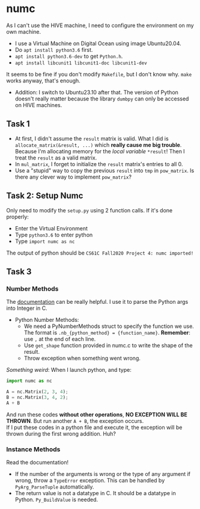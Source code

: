 # numc

As I can't use the HIVE machine, I need to configure the environment on my own machine.  

- I use a Virtual Machine on Digital Ocean using image Ubuntu20.04.
- Do `apt install python3.6` first.
- `apt install python3.6-dev` to get `Python.h`.
- `apt install libcunit1 libcunit1-doc libcunit1-dev`

It seems to be fine if you don't modify `Makefile`, but I don't know why. `make` works anyway, that's enough.

- Addition: I switch to Ubuntu23.10 after that. The version of Python doesn't really matter because the library `dumbpy` can only be accessed on HIVE machines.

## Task 1

- At first, I didn't assume the `result` matrix is valid. What I did is `allocate_matrix(&result, ...)` which **really cause me big trouble**. Because I'm allocating memory for the *local variable* `*result`! Then I treat the `result` as a valid matrix.
- In `mul_matrix`, I forget to initialize the `result` matrix's entries to all 0.
- Use a "stupid" way to copy the previous `result` into `tmp` in `pow_matrix`. Is there any clever way to implement `pow_matrix`?

## Task 2: Setup Numc

Only need to modify the `setup.py` using 2 function calls. If it's done properly:

- Enter the Virtual Environment
- Type `python3.6` to enter python
- Type `import numc as nc`

The output of python should be `CS61C Fall2020 Project 4: numc imported!`  

## Task 3

### Number Methods

The [documentation](https://docs.python.org/3.6/c-api/index.html) can be really helpful. I use it to parse the Python args into Integer in C.

- Python Number Methods:
  - We need a PyNumberMethods struct to specify the function we use. The format is `.nb_{python_method} = {function_name}`. **Remember**: use `,` at the end of each line.
  - Use `get_shape` function provided in numc.c to write the shape of the result.
  - Throw exception when something went wrong. 

*Something weird*: When I launch python, and type:

```Python
import numc as nc

A = nc.Matrix(2, 3, 4);
B = nc.Matrix(3, 4, 2);
A + B
```

And run these codes **without other operations**, **NO EXCEPTION WILL BE THROWN**. But run another `A + B`, the exception occurs.  
If I put these codes in a python file and execute it, the exception will be thrown during the first wrong addition. Huh?

### Instance Methods

Read the documentation!

- If the number of the arguments is wrong or the type of any argument if wrong, throw a `TypeError` exception. This can be handled by `PyArg_ParseTuple` automatically.
- The return value is not a datatype in C. It should be a datatype in Python. `Py_BuildValue` is needed.

